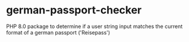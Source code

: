 # german-passport-checker
PHP 8.0 package to determine if a user string input matches the current format of a german passport ('Reisepass')
